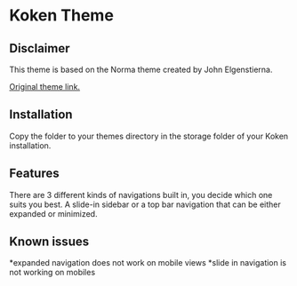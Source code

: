 # Koken Theme

## Disclaimer

This theme is based on the Norma theme created by John Elgenstierna.

[Original theme link.](https://github.com/jhne/norma)

## Installation

Copy the folder to your themes directory in the storage folder of your Koken installation.

## Features

There are 3 different kinds of navigations built in, you decide which one suits you best. A slide-in sidebar or a top bar navigation that can be either expanded or minimized.

## Known issues

*expanded navigation does not work on mobile views
*slide in navigation is not working on mobiles
